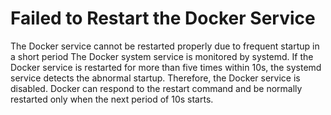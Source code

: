 # Failed to Restart the Docker Service<a name="EN-US_TOPIC_0184808215"></a>

The Docker service cannot be restarted properly due to frequent startup in a short period The Docker system service is monitored by systemd. If the Docker service is restarted for more than five times within 10s, the systemd service detects the abnormal startup. Therefore, the Docker service is disabled. Docker can respond to the restart command and be normally restarted only when the next period of 10s starts.

